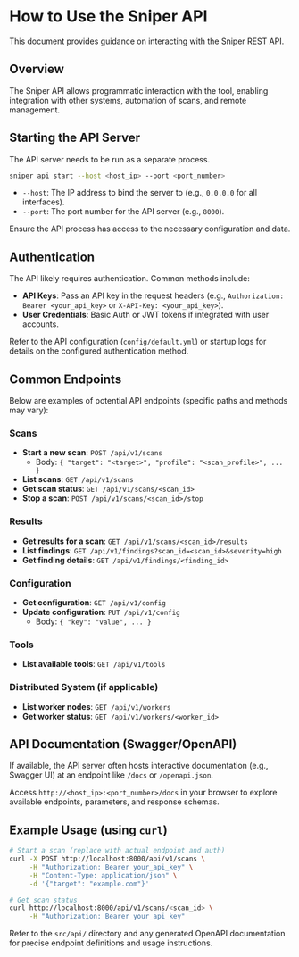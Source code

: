 # How to Use the Sniper API

This document provides guidance on interacting with the Sniper REST API.

## Overview

The Sniper API allows programmatic interaction with the tool, enabling integration with other systems, automation of scans, and remote management.

## Starting the API Server

The API server needs to be run as a separate process.

```bash
sniper api start --host <host_ip> --port <port_number>
```

-   `--host`: The IP address to bind the server to (e.g., `0.0.0.0` for all interfaces).
-   `--port`: The port number for the API server (e.g., `8000`).

Ensure the API process has access to the necessary configuration and data.

## Authentication

The API likely requires authentication. Common methods include:
-   **API Keys**: Pass an API key in the request headers (e.g., `Authorization: Bearer <your_api_key>` or `X-API-Key: <your_api_key>`).
-   **User Credentials**: Basic Auth or JWT tokens if integrated with user accounts.

Refer to the API configuration (`config/default.yml`) or startup logs for details on the configured authentication method.

## Common Endpoints

Below are examples of potential API endpoints (specific paths and methods may vary):

### Scans

-   **Start a new scan**: `POST /api/v1/scans`
    -   Body: `{ "target": "<target>", "profile": "<scan_profile>", ... }`
-   **List scans**: `GET /api/v1/scans`
-   **Get scan status**: `GET /api/v1/scans/<scan_id>`
-   **Stop a scan**: `POST /api/v1/scans/<scan_id>/stop`

### Results

-   **Get results for a scan**: `GET /api/v1/scans/<scan_id>/results`
-   **List findings**: `GET /api/v1/findings?scan_id=<scan_id>&severity=high`
-   **Get finding details**: `GET /api/v1/findings/<finding_id>`

### Configuration

-   **Get configuration**: `GET /api/v1/config`
-   **Update configuration**: `PUT /api/v1/config`
    -   Body: `{ "key": "value", ... }`

### Tools

-   **List available tools**: `GET /api/v1/tools`

### Distributed System (if applicable)

-   **List worker nodes**: `GET /api/v1/workers`
-   **Get worker status**: `GET /api/v1/workers/<worker_id>`

## API Documentation (Swagger/OpenAPI)

If available, the API server often hosts interactive documentation (e.g., Swagger UI) at an endpoint like `/docs` or `/openapi.json`.

Access `http://<host_ip>:<port_number>/docs` in your browser to explore available endpoints, parameters, and response schemas.

## Example Usage (using `curl`)

```bash
# Start a scan (replace with actual endpoint and auth)
curl -X POST http://localhost:8000/api/v1/scans \
     -H "Authorization: Bearer your_api_key" \
     -H "Content-Type: application/json" \
     -d '{"target": "example.com"}'

# Get scan status
curl http://localhost:8000/api/v1/scans/<scan_id> \
     -H "Authorization: Bearer your_api_key"
```

Refer to the `src/api/` directory and any generated OpenAPI documentation for precise endpoint definitions and usage instructions. 